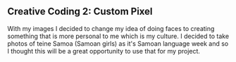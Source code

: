 ## Creative Coding 2: Custom Pixel

With my images I decided to change my idea of doing faces to creating something that is more personal to me which is my culture. I decided to take photos of teine Samoa (Samoan girls) as it's Samoan language week and so I thought this will be a great opportunity to use that for my project. 
